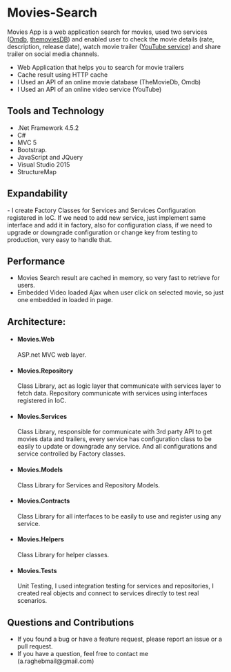 <h1>Movies-Search</h1>
<p>
Movies App is a web application search for movies, used two services (<a href="http://www.omdbapi.com/">Omdb</a>, <a href="https://www.themoviedb.org">themoviesDB</a>) and enabled user to check the movie details (rate, description, release date), watch movie trailer (<a href="https://developers.google.com/youtube/">YouTube service</a>) and share trailer on social media channels. 
</p>

<ul>
<li>Web Application that helps you to search for movie trailers</li>
<li>Cache result using HTTP cache</li>
<li>I Used an API of an online movie database (TheMovieDb, Omdb) </li>
<li>I Used an API of an online video service (YouTube)</li>
</ul>

<h2>Tools and Technology</h2>
<ul>
<li>.Net Framework 4.5.2</li>
<li>C#</li>
<li>MVC 5</li>
<li>Bootstrap.</li>
<li>JavaScript and JQuery</li>
<li>Visual Studio 2015</li>
<li>StructureMap</li>
</ul>

<h2>Expandability</h2>
-	I create Factory Classes for Services and Services Configuration registered in IoC.  If we need to add new service, just implement same interface and add it in factory, also for configuration class, if we need to upgrade or downgrade configuration or change key from testing to production, very easy to handle that.

<h2>Performance</h2>
<ul>
<li>	Movies Search result are cached in memory, so very fast to retrieve for users.
<li>	Embedded Video loaded Ajax when user click on selected movie, so just one embedded in loaded in page.
</ul>

<h2>Architecture:</h2>
<ul>
<li>
<h4>Movies.Web</h4>
<span>ASP.net MVC web layer.</span>
</li>
<li>
<h4>Movies.Repository</h4>
<span>Class Library, act as logic layer that communicate with services layer to fetch data. Repository communicate with services using interfaces registered in IoC.</span>
</li>
<li>
<h4>Movies.Services</h4>
<span>Class Library, responsible for communicate with 3rd party API to get movies data and trailers, every service has configuration class to be easily to update or downgrade any service. And all configurations and service controlled by Factory classes.</span>
</li>
<li>
<h4>Movies.Models</h4>
<span>Class Library for Services and Repository Models.</span>
</li>
<li>
<h4>Movies.Contracts</h4>
<span>Class Library for all interfaces to be easily to use and register using any service.</span>
</li>
<li>
<h4>Movies.Helpers</h4>
<span>Class Library for helper classes.</span>
</li>
<li>
<h4>Movies.Tests</h4>
<span>Unit Testing, I used integration testing for services and repositories, I created real objects and connect to services directly to test real scenarios.</span>
</li>
</ul>


<h2>Questions and Contributions</h2>

<ul>
<li>If you found a bug or have a feature request, please report an issue or a pull request.</li>
<li>If you have a question, feel free to contact me (a.raghebmail@gmail.com)</li>
</ul>
